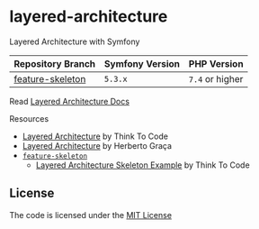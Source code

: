 # layered-architecture
Layered Architecture with Symfony

| Repository Branch     | Symfony Version | PHP Version     |
|-----------------------|-----------------|-----------------|
| [feature-skeleton][1] | `5.3.x`         | `7.4` or higher |


Read [Layered Architecture Docs](https://en.wikipedia.org/wiki/Multitier_architecture)

Resources
- [Layered Architecture](https://www.thinktocode.com/2018/07/05/layered-architecture/) by Think To Code
- [Layered Architecture](https://herbertograca.com/2017/08/03/layered-architecture/) by Herberto Graça
- [`feature-skeleton`][1]
  - [Layered Architecture Skeleton Example](https://www.thinktocode.com/2018/07/12/layered-architecture-skeleton-example/) by Think To Code

## License
The code is licensed under the [MIT License](https://github.com/habibun/layered-architecture/blob/master/LICENSE)

[1]: https://github.com/habibun/layered-architecture/tree/feature-skeleton
